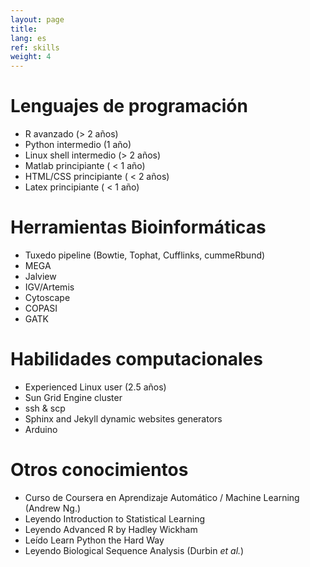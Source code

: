 ```yaml
---
layout: page
title: 
lang: es
ref: skills
weight: 4
---
```


Lenguajes de programación
=========================

* R avanzado (> 2 años)
* Python intermedio (1 año)
* Linux shell intermedio (> 2 años)
* Matlab principiante ( < 1 año)
* HTML/CSS principiante ( < 2 años)
* Latex principiante ( < 1 año)

Herramientas Bioinformáticas
=============================

+ Tuxedo pipeline (Bowtie, Tophat, Cufflinks, cummeRbund)
+ MEGA
+ Jalview
+ IGV/Artemis
+ Cytoscape
+ COPASI
+ GATK


Habilidades computacionales
==============================

+ Experienced Linux user (2.5 años)
+ Sun Grid Engine cluster
+ ssh & scp
+ Sphinx and Jekyll dynamic websites generators
+ Arduino

Otros conocimientos
=========================

+ Curso de Coursera en Aprendizaje Automático / Machine Learning (Andrew Ng.)
+ Leyendo Introduction to Statistical Learning
+ Leyendo Advanced R by Hadley Wickham
+ Leído Learn Python the Hard Way
+ Leyendo Biological Sequence Analysis (Durbin *et al.*)
